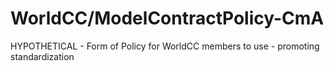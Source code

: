 # WorldCC/ModelContractPolicy-CmA
HYPOTHETICAL - Form of Policy for WorldCC members to use - promoting standardization

